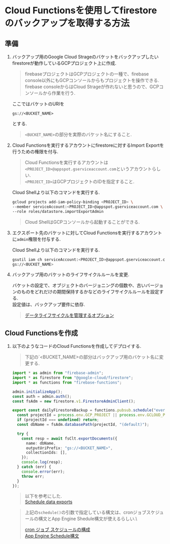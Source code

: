 # Cloud Functionsを使用してfirestoreのバックアップを取得する方法

## 準備

1. バックアップ用のGoogle Cloud Strageのバケットをバックアップしたいfirestoreが動作しているGCPプロジェクト上に作成.

    > firebaseプロジェクトはGCPプロジェクトの一種で、firebase console以外にもGCPコンソールからもプロジェクトを操作できる.
    > firebase consoleからはCloud Strageが作れないと思うので、GCPコンソールから作業を行う.

    ここではバケットのURIを

    `gs://<BUCKET_NAME>`

    とする.

    > `<BUCKET_NAME>`の部分を実際のバケット名にすること.

2. Cloud Functionsを実行するアカウントにfirestoreに対するImport Exportを行うための権限を付与.

    > Cloud Functionsを実行するアカウントは`<PROJECT_ID>@appspot.gserviceaccount.com`というアカウントらしい.\
    > `<PROJECT_ID>`はGCPプロジェクトのIDを指定すること.

    Cloud Shellより以下のコマンドを実行する.

    ```sh
    gcloud projects add-iam-policy-binding <PROJECT_ID> \
    --member serviceAccount:<PROJECT_ID>@appspot.gserviceaccount.com \
    --role roles/datastore.importExportAdmin
    ```

    > Cloud ShellはGCPコンソールから起動することができる.

3. エクスポート先のバケットに対してCloud Functionsを実行するアカウントに`admin`権限を付与する.

    Cloud Shellより以下のコマンドを実行する.

    ```sh
    gsutil iam ch serviceAccount:<PROJECT_ID>@appspot.gserviceaccount.com:admin \
    gs://<BUCKET_NAME>
    ```

4. バックアップ用のバケットのライフサイクルルールを変更.

    バケットの設定で、オブジェクトのバージョニングの個数や、古いバージョンのものをどれだけの期間保持するかなどのライフサイクルルールを設定する.\
    設定値は、バックアップ要件に依存.

    > [データライフサイクルを管理するオプション](https://cloud.google.com/storage/docs/control-data-lifecycles?hl=ja)


## Cloud Functionsを作成

1. 以下のようなコードのCloud Functionsを作成してデプロイする.

    > 下記の`<BUCKET_NAME>の部分はバックアップ用のバケット名に変更する.

    ```ts
    import * as admin from "firebase-admin";
    import * as firestore from "@google-cloud/firestore";
    import * as functions from "firebase-functions";

    admin.initializeApp();
    const auth = admin.auth();
    const fsAdm = new firestore.v1.FirestoreAdminClient();

    export const dailyFirestoreBackup = functions.pubsub.schedule("every day 03:00").onRun(async () => {
      const projectId = process.env.GCP_PROJECT || process.env.GCLOUD_PROJECT;
      if (projectId === undefined) return;
      const dbName = fsAdm.databasePath(projectId, "(default)");

      try {
        const resp = await fsClt.exportDocuments({
          name: dbName,
          outputUriPrefix: "gs://<BUCKET_NAME>",
          collectionIds: [],
        });
        console.log(resp);
      } catch (err) {
        console.error(err);
        throw err;
      }
    });
    ```

    > 以下を参考にした.\
    > [Schedule data exports](https://firebase.google.com/docs/firestore/solutions/schedule-export)

    > 上記の`schedule()`の引数で指定している構文は、cronジョブスケジュールの構文とApp Engine Shedule構文が使えるらしい.\
    >
    > [cron ジョブ スケジュールの構成](https://cloud.google.com/scheduler/docs/configuring/cron-job-schedules?hl=ja)\
    > [App Engine Schedule構文](https://cloud.google.com/appengine/docs/standard/python/config/cronref?hl=ja#schedule_format)
